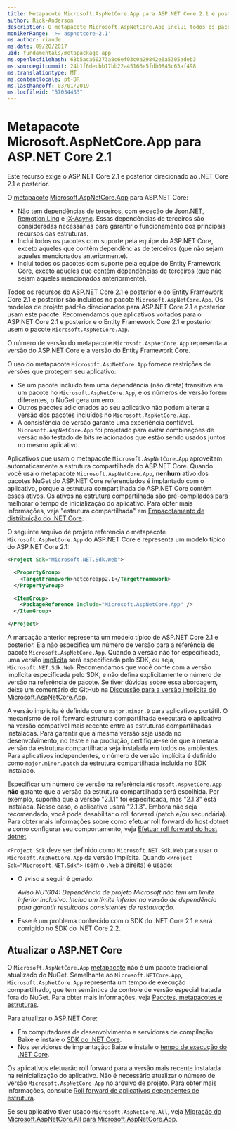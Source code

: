 ```yaml
---
title: Metapacote Microsoft.AspNetCore.App para ASP.NET Core 2.1 e posterior
author: Rick-Anderson
description: O metapacote Microsoft.AspNetCore.App inclui todos os pacotes do ASP.NET Core e Entity Framework Core compatíveis.
monikerRange: '>= aspnetcore-2.1'
ms.author: riande
ms.date: 09/20/2017
uid: fundamentals/metapackage-app
ms.openlocfilehash: 68b5aca60273a8c6ef03c0a29842e6a5305adeb3
ms.sourcegitcommit: 24b1f6decbb17bb22a45166e5fdb0845c65af498
ms.translationtype: MT
ms.contentlocale: pt-BR
ms.lasthandoff: 03/01/2019
ms.locfileid: "57034433"
---
```

# <a name="microsoftaspnetcoreapp-metapackage-for-aspnet-core-21"></a>Metapacote Microsoft.AspNetCore.App para ASP.NET Core 2.1

Este recurso exige o ASP.NET Core 2.1 e posterior direcionado ao .NET Core 2.1 e posterior.

O [metapacote](/dotnet/core/packages#metapackages) [Microsoft.AspNetCore.App](https://www.nuget.org/packages/Microsoft.AspNetCore.App) para ASP.NET Core:

* Não tem dependências de terceiros, com exceção de [Json.NET](https://www.nuget.org/packages/Newtonsoft.Json/), [Remotion.Linq](https://www.nuget.org/packages/Remotion.Linq/) e [IX-Async](https://www.nuget.org/packages/System.Interactive.Async/). Essas dependências de terceiros são consideradas necessárias para garantir o funcionamento dos principais recursos das estruturas.
* Inclui todos os pacotes com suporte pela equipe do ASP.NET Core, exceto aqueles que contêm dependências de terceiros (que não sejam aqueles mencionados anteriormente).
* Inclui todos os pacotes com suporte pela equipe do Entity Framework Core, exceto aqueles que contêm dependências de terceiros (que não sejam aqueles mencionados anteriormente).

Todos os recursos do ASP.NET Core 2.1 e posterior e do Entity Framework Core 2.1 e posterior são incluídos no pacote `Microsoft.AspNetCore.App`. Os modelos de projeto padrão direcionados para ASP.NET Core 2.1 e posterior usam este pacote. Recomendamos que aplicativos voltados para o ASP.NET Core 2.1 e posterior e o Entity Framework Core 2.1 e posterior usem o pacote `Microsoft.AspNetCore.App`.

O número de versão do metapacote `Microsoft.AspNetCore.App` representa a versão do ASP.NET Core e a versão do Entity Framework Core.

O uso do metapacote `Microsoft.AspNetCore.App` fornece restrições de versões que protegem seu aplicativo:

* Se um pacote incluído tem uma dependência (não direta) transitiva em um pacote no `Microsoft.AspNetCore.App`, e os números de versão forem diferentes, o NuGet gera um erro.
* Outros pacotes adicionados ao seu aplicativo não podem alterar a versão dos pacotes incluídos no `Microsoft.AspNetCore.App`.
* A consistência de versão garante uma experiência confiável. `Microsoft.AspNetCore.App` foi projetado para evitar combinações de versão não testado de bits relacionados que estão sendo usados juntos no mesmo aplicativo.

Aplicativos que usam o metapacote `Microsoft.AspNetCore.App` aproveitam automaticamente a estrutura compartilhada do ASP.NET Core. Quando você usa o metapacote `Microsoft.AspNetCore.App`, **nenhum** ativo dos pacotes NuGet do ASP.NET Core referenciados é implantado com o aplicativo, porque a estrutura compartilhada do ASP.NET Core contém esses ativos. Os ativos na estrutura compartilhada são pré-compilados para melhorar o tempo de inicialização do aplicativo. Para obter mais informações, veja "estrutura compartilhada" em [Empacotamento de distribuição do .NET Core](/dotnet/core/build/distribution-packaging).

O seguinte arquivo de projeto referencia o metapacote `Microsoft.AspNetCore.App` do ASP.NET Core e representa um modelo típico do ASP.NET Core 2.1:

```xml
<Project Sdk="Microsoft.NET.Sdk.Web">

  <PropertyGroup>
    <TargetFramework>netcoreapp2.1</TargetFramework>
  </PropertyGroup>

  <ItemGroup>
    <PackageReference Include="Microsoft.AspNetCore.App" />
  </ItemGroup>

</Project>
```

A marcação anterior representa um modelo típico de ASP.NET Core 2.1 e posterior. Ela não especifica um número de versão para a referência de pacote `Microsoft.AspNetCore.App`. Quando a versão não for especificada, uma versão [implícita](https://github.com/dotnet/core/blob/master/release-notes/1.0/sdk/1.0-rc3-implicit-package-refs.md) será especificada pelo SDK, ou seja, `Microsoft.NET.Sdk.Web`. Recomendamos que você conte com a versão implícita especificada pelo SDK, e não defina explicitamente o número de versão na referência de pacote. Se tiver dúvidas sobre essa abordagem, deixe um comentário do GitHub na [Discussão para a versão implícita do Microsoft.AspNetCore.App](https://github.com/aspnet/Docs/issues/6430).

A versão implícita é definida como `major.minor.0` para aplicativos portátil. O mecanismo de roll forward estrutura compartilhada executará o aplicativo na versão compatível mais recente entre as estruturas compartilhadas instaladas. Para garantir que a mesma versão seja usada no desenvolvimento, no teste e na produção, certifique-se de que a mesma versão da estrutura compartilhada seja instalada em todos os ambientes. Para aplicativos independentes, o número de versão implícita é definido como `major.minor.patch` da estrutura compartilhada incluída no SDK instalado.

Especificar um número de versão na referência `Microsoft.AspNetCore.App` **não** garante que a versão da estrutura compartilhada será escolhida. Por exemplo, suponha que a versão "2.1.1" foi especificada, mas "2.1.3" está instalada. Nesse caso, o aplicativo usará "2.1.3". Embora não seja recomendado, você pode desabilitar o roll forward (patch e/ou secundária). Para obter mais informações sobre como efetuar roll forward do host dotnet e como configurar seu comportamento, veja [Efetuar roll forward do host dotnet](https://github.com/dotnet/core-setup/blob/master/Documentation/design-docs/roll-forward-on-no-candidate-fx.md).

`<Project Sdk` deve ser definido como `Microsoft.NET.Sdk.Web` para usar o `Microsoft.AspNetCore.App` da versão implícita.  Quando `<Project Sdk="Microsoft.NET.Sdk">` (sem o `.Web` à direita) é usado:

* O aviso a seguir é gerado:

     *Aviso NU1604: Dependência de projeto Microsoft não tem um limite inferior inclusivo. Inclua um limite inferior na versão de dependência para garantir resultados consistentes de restauração.*
* Esse é um problema conhecido com o SDK do .NET Core 2.1 e será corrigido no SDK do .NET Core 2.2.

<a name="update"></a>

## <a name="update-aspnet-core"></a>Atualizar o ASP.NET Core

O `Microsoft.AspNetCore.App` [metapacote](/dotnet/core/packages#metapackages) não é um pacote tradicional atualizado do NuGet. Semelhante ao `Microsoft.NETCore.App`, `Microsoft.AspNetCore.App` representa um tempo de execução compartilhado, que tem semântica de controle de versão especial tratada fora do NuGet. Para obter mais informações, veja [Pacotes, metapacotes e estruturas](/dotnet/core/packages).

Para atualizar o ASP.NET Core:

* Em computadores de desenvolvimento e servidores de compilação: Baixe e instale o [SDK do .NET Core](https://www.microsoft.com/net/download).
* Nos servidores de implantação: Baixe e instale o [tempo de execução do .NET Core](https://www.microsoft.com/net/download).

 Os aplicativos efetuarão roll forward para a versão mais recente instalada na reinicialização do aplicativo. Não é necessário atualizar o número de versão `Microsoft.AspNetCore.App` no arquivo de projeto. Para obter mais informações, consulte [Roll forward de aplicativos dependentes de estrutura](/dotnet/core/versions/selection#framework-dependent-apps-roll-forward).

Se seu aplicativo tiver usado `Microsoft.AspNetCore.All`, veja [Migração do Microsoft.AspNetCore.All para Microsoft.AspNetCore.App](xref:fundamentals/metapackage#migrate).
